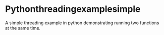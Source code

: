 # Pythonthreadingexamplesimple
A simple threading example in python demonstrating running two functions at the same time. 
